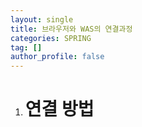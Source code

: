 ```yaml
---
layout: single
title: 브라우저와 WAS의 연결과정
categories: SPRING
tag: []
author_profile: false
---
```


1. # 연결 방법
   